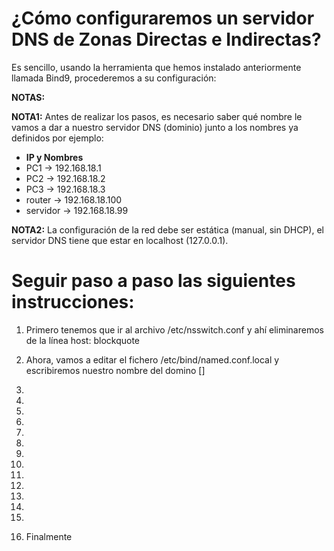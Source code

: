 # ¿Cómo configuraremos un servidor DNS de Zonas Directas e Indirectas?

Es sencillo, usando la herramienta que hemos instalado anteriormente llamada Bind9, procederemos a su configuración:

**NOTAS:** 

**NOTA1:** Antes de realizar los pasos, es necesario saber qué nombre le vamos a dar a nuestro servidor DNS (dominio) junto a los nombres ya definidos por ejemplo:
* **IP y Nombres**
* PC1 -> 192.168.18.1
* PC2 -> 192.168.18.2
* PC3 -> 192.168.18.3
* router -> 192.168.18.100
* servidor -> 192.168.18.99

**NOTA2:** La configuración de la red debe ser estática (manual, sin DHCP), el servidor DNS tiene que estar en localhost (127.0.0.1).


# Seguir paso a paso las siguientes instrucciones:
1. Primero tenemos que ir al archivo /etc/nsswitch.conf y ahí eliminaremos de la línea host: blockquote

2. Ahora, vamos a editar el fichero /etc/bind/named.conf.local y escribiremos nuestro nombre del domino
[]
3.
4.
5.
6.
7.
8.
9.
10.
11.
12.
13.
14.
15.
16. Finalmente
